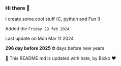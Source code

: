 ### Hi there 👋

I create some cool stuff (C, python and Fun !)

Added the `Friday 29 feb 2024`

Last update on Mon Mar 11 2024

**296 day before 2025 ⏱** days before new years

🤖 This README.md is updated with hate, by Bicko ❤️

